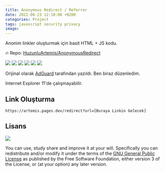 ```yaml
---
title: Anonymous Redirect / Referrer
date: 2022-06-23 12:10:00 +0200
categories: Project
tags: javascript security privacy
image: 
---
```


Anonim linkler oluşturmak için basit HTML + JS kodu.

🔥 Repo: [HuzunluArtemis/AnonymousRedirect](https://gitlab.com/HuzunluArtemis/AnonymousRedirect)

[![](https://img.shields.io/gitlab/license/HuzunluArtemis/AnonymousRedirect?style=flat)](#)
[![](https://visitor-badge.laobi.icu/badge?page_id=huzunluartemis.AnonymousRedirect)](#)
[![](https://img.shields.io/twitter/follow/huzunluartemis?&label=twitter&color=blue&style=flat&logo=twitter)](https://twitter.com/HuzunluArtemis)
[![](https://img.shields.io/badge/telegram-up-blue?style=for-the-badge&logo=telegram&logoColor=blue&style=flat)](https://t.me/HuzunluArtemis)
[![](https://img.shields.io/endpoint?style=flat&url=https%3A%2F%2Frunkit.io%2Fdamiankrawczyk%2Ftelegram-badge%2Fbranches%2Fmaster%3Furl%3Dhttps%3A%2F%2Ft.me/HuzunluArtemis)](https://t.me/HuzunluArtemis)
[![](https://img.shields.io/badge/artemis.pages-.dev-blue?style=flat&logo=devdotto&style=flat)](https://artemis.pages.dev/)

Orijinal olarak [AdGuard](https://github.com/HuzunluArtemis/AnonymousRedirect) tarafından yazıldı. Ben biraz düzenledim.

Internet Explorer 11'de çalışmayabilir.

## Link Oluşturma

`https://artemis.pages.dev/redirect?url=[Buraya Linkin Gelecek]`

## Lisans

![](https://www.gnu.org/graphics/gplv3-127x51.png)

You can use, study share and improve it at your will. Specifically you can redistribute and/or modify it under the terms of the [GNU General Public License](https://www.gnu.org/licenses/gpl-3.0.html) as published by the Free Software Foundation, either version 3 of the License, or (at your option) any later version.